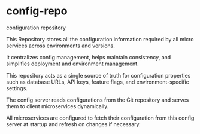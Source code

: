 # config-repo
configuration repository

This Repository stores all the configuration information required by all micro services across environments and versions.

It centralizes config management, helps maintain consistency, and simplifies deployment and environment management.

This repository acts as a single source of truth for configuration properties such as database URLs, API keys, feature flags, and environment-specific settings.

The config server reads configurations from the Git repository and serves them to client microservices dynamically.

All microservices are configured to fetch their configuration from this config server at startup and refresh on changes if necessary.


